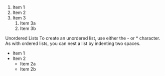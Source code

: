 1. Item 1
2. Item 2
3. Item 3
   1. Item 3a
   2. Item 3b



Unordered Lists
To create an unordered list, use either the - or * character. As with ordered lists, you can nest a list by indenting two spaces.

* Item 1
* Item 2
  * Item 2a
  * Item 2b
